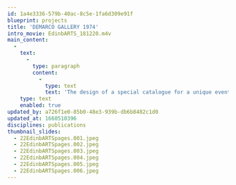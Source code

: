 ```yaml
---
id: 1a4e3336-579b-40ac-8c5e-1fa6d309e91f
blueprint: projects
title: 'DEMARCO GALLERY 1974'
intro_movie: EdinbARTS_181220.m4v
main_content:
  -
    text:
      -
        type: paragraph
        content:
          -
            type: text
            text: 'The design of a special catalogue for a unique event organized and created by Richard Demarco (Richard Demarco Gallery) that included: an international summer program for invited artists, poets, teachers, students, and theorists; documented gallery exhibitions; and documentation of public events held in the gallery during the 1974 Edinburgh Arts Festival, Edinburgh, Scotland. The catalogue design was done with assistance by a RISD undergraduate student in graphic design, Carol Reynolds, who also attended the events.'
    type: text
    enabled: true
updated_by: a726f1e0-85b0-48e3-939b-db6b8482c1d0
updated_at: 1660510396
disciplines: publications
thumbnail_slides:
  - 22EdinbARTSpages.001.jpeg
  - 22EdinbARTSpages.002.jpeg
  - 22EdinbARTSpages.003.jpeg
  - 22EdinbARTSpages.004.jpeg
  - 22EdinbARTSpages.005.jpeg
  - 22EdinbARTSpages.006.jpeg
---
```

